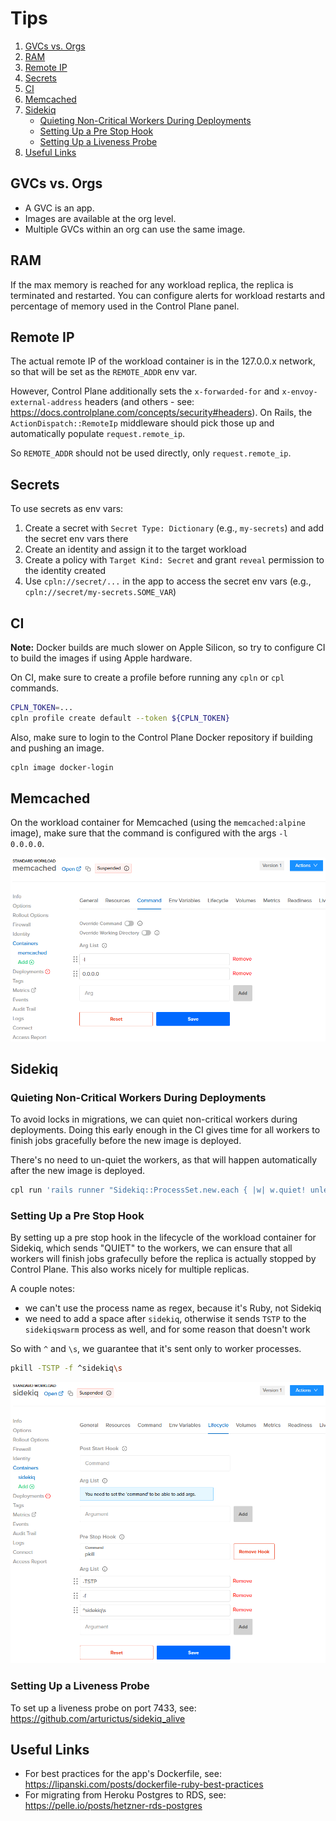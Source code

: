 # Tips

1. [GVCs vs. Orgs](#gvcs-vs-orgs)
2. [RAM](#ram)
3. [Remote IP](#remote-ip)
4. [Secrets](#secrets)
5. [CI](#ci)
6. [Memcached](#memcached)
7. [Sidekiq](#sidekiq)
   - [Quieting Non-Critical Workers During Deployments](#quieting-non-critical-workers-during-deployments)
   - [Setting Up a Pre Stop Hook](#setting-up-a-pre-stop-hook)
   - [Setting Up a Liveness Probe](#setting-up-a-liveness-probe)
8. [Useful Links](#useful-links)

## GVCs vs. Orgs

- A GVC is an app.
- Images are available at the org level.
- Multiple GVCs within an org can use the same image.

## RAM

If the max memory is reached for any workload replica, the replica is terminated and restarted. You can configure alerts
for workload restarts and percentage of memory used in the Control Plane panel.

## Remote IP

The actual remote IP of the workload container is in the 127.0.0.x network, so that will be set as the `REMOTE_ADDR` env
var.

However, Control Plane additionally sets the `x-forwarded-for` and `x-envoy-external-address` headers (and others - see:
https://docs.controlplane.com/concepts/security#headers). On Rails, the `ActionDispatch::RemoteIp` middleware should
pick those up and automatically populate `request.remote_ip`.

So `REMOTE_ADDR` should not be used directly, only `request.remote_ip`.

## Secrets

To use secrets as env vars:

1. Create a secret with `Secret Type: Dictionary` (e.g., `my-secrets`) and add the secret env vars there
2. Create an identity and assign it to the target workload
3. Create a policy with `Target Kind: Secret` and grant `reveal` permission to the identity created
4. Use `cpln://secret/...` in the app to access the secret env vars (e.g., `cpln://secret/my-secrets.SOME_VAR`)

## CI

**Note:** Docker builds are much slower on Apple Silicon, so try to configure CI to build the images if using Apple
hardware.

On CI, make sure to create a profile before running any `cpln` or `cpl` commands.

```sh
CPLN_TOKEN=...
cpln profile create default --token ${CPLN_TOKEN}
```

Also, make sure to login to the Control Plane Docker repository if building and pushing an image.

```sh
cpln image docker-login
```

## Memcached

On the workload container for Memcached (using the `memcached:alpine` image), make sure that the command is configured
with the args `-l 0.0.0.0`.

![](assets/memcached.png)

## Sidekiq

### Quieting Non-Critical Workers During Deployments

To avoid locks in migrations, we can quiet non-critical workers during deployments. Doing this early enough in the CI
gives time for all workers to finish jobs gracefully before the new image is deployed.

There's no need to un-quiet the workers, as that will happen automatically after the new image is deployed.

```sh
cpl run 'rails runner "Sidekiq::ProcessSet.new.each { |w| w.quiet! unless w[%q(hostname)].start_with?(%q(criticalworker.)) }"' -a my-app
```

### Setting Up a Pre Stop Hook

By setting up a pre stop hook in the lifecycle of the workload container for Sidekiq, which sends "QUIET" to the workers,
we can ensure that all workers will finish jobs grafecully before the replica is actually stopped by Control Plane. This
also works nicely for multiple replicas.

A couple notes:

- we can't use the process name as regex, because it's Ruby, not Sidekiq
- we need to add a space after `sidekiq`, otherwise it sends `TSTP` to the `sidekiqswarm` process as well, and for some
  reason that doesn't work

So with `^` and `\s`, we guarantee that it's sent only to worker processes.

```sh
pkill -TSTP -f ^sidekiq\s
```

![](assets/sidekiq-pre-stop-hook.png)

### Setting Up a Liveness Probe

To set up a liveness probe on port 7433, see: https://github.com/arturictus/sidekiq_alive

## Useful Links

- For best practices for the app's Dockerfile, see: https://lipanski.com/posts/dockerfile-ruby-best-practices
- For migrating from Heroku Postgres to RDS, see: https://pelle.io/posts/hetzner-rds-postgres
